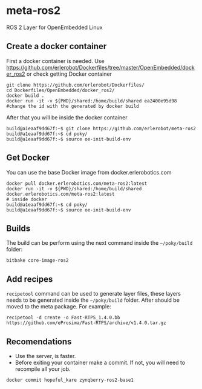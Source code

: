 # meta-ros2
ROS 2 Layer for OpenEmbedded Linux

## Create a docker container

First a docker container is needed. Use https://github.com/erlerobot/Dockerfiles/tree/master/OpenEmbedded/docker_ros2 or check getting Docker container

```
git clone https://github.com/erlerobot/Dockerfiles/
cd Dockerfiles/OpenEmbedded/docker_ros2/
docker build .
docker run -it -v ${PWD}/shared:/home/build/shared ea2400e95d98 #change the id with the generated by docker build

```

After that you will be inside the docker container

```
build@a1eaaf9dd67f:~$ git clone https://github.com/erlerobot/meta-ros2
build@a1eaaf9dd67f:~$ cd poky/
build@a1eaaf9dd67f:~$ source oe-init-build-env

```
## Get Docker 
You can use the base Docker image from docker.erlerobotics.com

```
docker pull docker.erlerobotics.com/meta-ros2:latest
docker run -it -v ${PWD}/shared:/home/build/shared docker.erlerobotics.com/meta-ros2:latest
# inside docker
build@a1eaaf9dd67f:~$ cd poky/
build@a1eaaf9dd67f:~$ source oe-init-build-env
```


## Builds

The build can be perform using the next command inside the `~/poky/build` folder: 

```
bitbake core-image-ros2
```

## Add recipes

`recipetool` command can be used to generate layer files, these layers needs to be generated inside the `~/poky/build` folder. After should be moved to the meta package.
For example:

```
recipetool -d create -o Fast-RTPS_1.4.0.bb https://github.com/eProsima/Fast-RTPS/archive/v1.4.0.tar.gz
```

## Recomendations

 - Use the server, is faster.
 - Before exiting your container make a commit. If not, you will need to recompile all your job.

```
docker commit hopeful_kare zynqberry-ros2-base1
```

